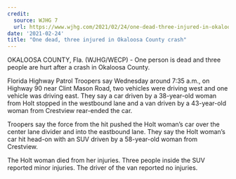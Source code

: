 ```yaml
---
credit:
  source: WJHG 7 
  url: https://www.wjhg.com/2021/02/24/one-dead-three-injured-in-okaloosa-county-crash/
date: '2021-02-24'
title: "One dead, three injured in Okaloosa County crash"
---
```

OKALOOSA COUNTY, Fla. (WJHG/WECP) - One person is dead and three people are hurt after a crash in Okaloosa County.

Florida Highway Patrol Troopers say Wednesday around 7:35 a.m., on Highway 90 near Clint Mason Road, two vehicles were driving west and one vehicle was driving east. They say a car driven by a 38-year-old woman from Holt stopped in the westbound lane and a van driven by a 43-year-old woman from Crestview rear-ended the car.

Troopers say the force from the hit pushed the Holt woman’s car over the center lane divider and into the eastbound lane. They say the Holt woman’s car hit head-on with an SUV driven by a 58-year-old woman from Crestview.

The Holt woman died from her injuries. Three people inside the SUV reported minor injuries. The driver of the van reported no injuries.
